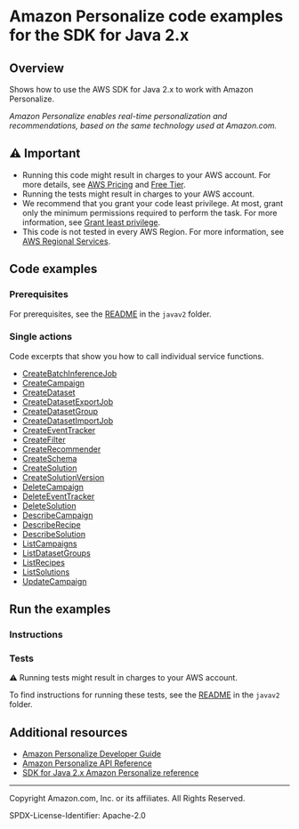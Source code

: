 # Amazon Personalize code examples for the SDK for Java 2.x

## Overview

Shows how to use the AWS SDK for Java 2.x to work with Amazon Personalize.

<!--custom.overview.start-->
<!--custom.overview.end-->

_Amazon Personalize enables real-time personalization and recommendations, based on the same technology used at Amazon.com._

## ⚠ Important

* Running this code might result in charges to your AWS account. For more details, see [AWS Pricing](https://aws.amazon.com/pricing/) and [Free Tier](https://aws.amazon.com/free/).
* Running the tests might result in charges to your AWS account.
* We recommend that you grant your code least privilege. At most, grant only the minimum permissions required to perform the task. For more information, see [Grant least privilege](https://docs.aws.amazon.com/IAM/latest/UserGuide/best-practices.html#grant-least-privilege).
* This code is not tested in every AWS Region. For more information, see [AWS Regional Services](https://aws.amazon.com/about-aws/global-infrastructure/regional-product-services).

<!--custom.important.start-->
<!--custom.important.end-->

## Code examples

### Prerequisites

For prerequisites, see the [README](../../README.md#Prerequisites) in the `javav2` folder.


<!--custom.prerequisites.start-->
<!--custom.prerequisites.end-->

### Single actions

Code excerpts that show you how to call individual service functions.

- [CreateBatchInferenceJob](src/main/java/com/example/personalize/CreateBatchInferenceJob.java#L69)
- [CreateCampaign](src/main/java/com/example/personalize/CreateCampaign.java#L54)
- [CreateDataset](src/main/java/com/example/personalize/CreateDataset.java#L49)
- [CreateDatasetExportJob](src/main/java/com/example/personalize/CreateDatasetExportJob.java#L66)
- [CreateDatasetGroup](src/main/java/com/example/personalize/CreateDatasetGroup.java#L49)
- [CreateDatasetImportJob](src/main/java/com/example/personalize/CreateDatasetImportJob.java#L57)
- [CreateEventTracker](src/main/java/com/example/personalize/CreateEventTracker.java#L50)
- [CreateFilter](src/main/java/com/example/personalize/CreateFilter.java#L50)
- [CreateRecommender](src/main/java/com/example/personalize/CreateRecommender.java#L60)
- [CreateSchema](src/main/java/com/example/personalize/CreateSchema.java#L52)
- [CreateSolution](src/main/java/com/example/personalize/CreateSolution.java#L59)
- [CreateSolutionVersion](src/main/java/com/example/personalize/CreateSolutionVersion.java#L47)
- [DeleteCampaign](src/main/java/com/example/personalize/DeleteCampaign.java#L85)
- [DeleteEventTracker](src/main/java/com/example/personalize/DeleteEventTracker.java#L26)
- [DeleteSolution](src/main/java/com/example/personalize/DeleteSolution.java#L49)
- [DescribeCampaign](src/main/java/com/example/personalize/DescribeCampaign.java#L52)
- [DescribeRecipe](src/main/java/com/example/personalize/DescribeRecipe.java#L50)
- [DescribeSolution](src/main/java/com/example/personalize/DescribeSolution.java#L51)
- [ListCampaigns](src/main/java/com/example/personalize/ListCampaigns.java#L53)
- [ListDatasetGroups](src/main/java/com/example/personalize/ListDatasetGroups.java#L36)
- [ListRecipes](src/main/java/com/example/personalize/ListRecipes.java#L36)
- [ListSolutions](src/main/java/com/example/personalize/ListSolutions.java#L53)
- [UpdateCampaign](src/main/java/com/example/personalize/UpdateCampaign.java#L50)


<!--custom.examples.start-->
<!--custom.examples.end-->

## Run the examples

### Instructions


<!--custom.instructions.start-->
<!--custom.instructions.end-->



### Tests

⚠ Running tests might result in charges to your AWS account.


To find instructions for running these tests, see the [README](../../README.md#Tests)
in the `javav2` folder.



<!--custom.tests.start-->
<!--custom.tests.end-->

## Additional resources

- [Amazon Personalize Developer Guide](https://docs.aws.amazon.com/personalize/latest/dg/what-is-personalize.html)
- [Amazon Personalize API Reference](https://docs.aws.amazon.com/personalize/latest/dg/API_Reference.html)
- [SDK for Java 2.x Amazon Personalize reference](https://sdk.amazonaws.com/java/api/latest/software/amazon/awssdk/services/personalize/package-summary.html)

<!--custom.resources.start-->
<!--custom.resources.end-->

---

Copyright Amazon.com, Inc. or its affiliates. All Rights Reserved.

SPDX-License-Identifier: Apache-2.0
